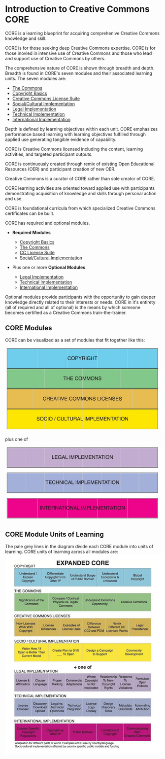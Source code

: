 # Introduction to Creative Commons CORE

CORE is a learning blueprint for acquiring comprehenive Creative Commons knowledge and skill. 

CORE is for those seeking deep Creative Commons expertise. CORE is for those inovled in intensive use of Creative Commons and those who lead and support use of Creative Commons by others.

The comprehensive nature of CORE is shown through breadth and depth. Breadth is found in CORE's seven modules and their associated learning units. The seven modules are:
  * [The Commons](core/commons.md)
  * [Copyright Basics](core/copyright.md)
  * [Creative Commons License Suite](core/licenses.md)
  * [Social/Cultural Implementation](core/social-cultural.md)
  * [Legal Implementation](core/legal.md)
  * [Technical Implementation](core/technical.md)
  * [International Implementation](core/international.md)

Depth is defined by learning objectives within each unit. CORE emphasizes performance based learning with learning objectives fulfilled through applied use generating tangible evidence of capability. 

CORE is Creative Commons licensed including the content, learning activities, and targeted participant outputs. 

CORE is continuously created through remix of existing Open Educational Resources (OER) and participant creation of new OER. 

Creative Commons is a curator of CORE rather than sole creator of CORE. 

CORE learning activities are oriented toward applied use with participants demonstrating acquisition of knowledge and skills through personal action and use.

CORE is foundational curricula from which specialized Creative Commons certificates can be built. 

CORE has required and optional modules.

* **Required Modules**
  * [Copyright Basics](core/copyright.md)
  * [The Commons](core/commons.md)
  * [CC License Suite](core/licenses.md)
  * [Social/Cultural Implementation](core/social-cultural.md)
  
* Plus one or more **Optional Modules**
  * [Legal Implementation](core/legal.md)
  * [Technical Implementation](core/technical.md)
  * [International Implementation](core/international.md)

Optional modules provide participants with the opportunity to gain deeper knowledge directly related to their interests or needs. CORE in it's entirety (all of required and all of optional) is the means by which someone becomes certified as a Creative Commons train-the-trainer.

## CORE Modules
CORE can be visualized as a set of modules that fit together like this:

![Copyright Basics, The Commons, CC Licenses, and Social/Cultural Implementation](img/core-four.jpg "Four Required Modules")

plus one of

![Legal, Technical, or International Implementation](img/core-plus.jpg "Three Optional Modules")


## CORE Module Units of Learning

The pale grey lines in the diagram divide each CORE module into units of learning. CORE units of learning across all modules are:
![Expanded details of core module](img/core-expanded.jpg "Each CORE module breaks down further into units of learning")



